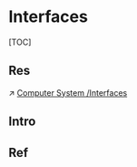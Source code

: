 # Interfaces

[TOC]



## Res
↗ [Computer System /Interfaces](../../../../🧬%20Computer%20System/Computer%20Interfaces/Computer%20Interfaces.md)



## Intro


## Ref

